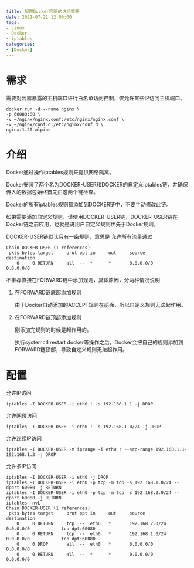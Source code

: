 ```yaml
---
title: 配置Docker容器的访问策略
date: 2021-07-21 12:00:00
tags:
- Linux
- Docker
- iptables
categories:
- [Docker]
---
```


# 需求

需要对容器暴露的主机端口进行白名单访问控制，仅允许某些IP访问主机端口。

```shell
docker run -d --name nginx \
-p 60080:80 \
-v ~/nginx/nginx.conf:/etc/nginx/nginx.conf \
-v ~/nginx/conf.d:/etc/nginx/conf.d \
nginx:1.20-alpine
```

# 介绍

Docker通过操作iptables规则来提供网络隔离。

Docker安装了两个名为DOCKER-USER和DOCKER的自定义iptables链，并确保传入的数据包始终首先由这两个链检查。

<!-- more -->

Docker的所有iptables规则都添加到DOCKER链中，不要手动修改此链。

如果需要添加自定义规则，请使用DOCKER-USER链，DOCKER-USER链在Docker链之前应用，也就是说用户自定义规则优先于Docker规则。

DOCKER-USER链默认只有一条规则，意思是 允许所有流量通过

```shell
Chain DOCKER-USER (1 references)
 pkts bytes target     prot opt in     out     source               destination         
    0     0 RETURN     all  --  *      *       0.0.0.0/0            0.0.0.0/0  
```

不推荐直接在FORWARD链中添加规则，具体原因，分两种情况说明

1. 在FORWARD链底部添加规则

   由于Docker自动添加的ACCEPT规则在前面，所以自定义规则无法起作用。

2. 在FORWARD链顶部添加规则

   刚添加完规则的时候是起作用的。

   执行systemctl restart docker等操作之后，Docker会把自己的规则添加到FORWARD链顶部，导致自定义规则无法起作用。

# 配置

允许IP访问

```shell
iptables -I DOCKER-USER -i eth0 ! -s 192.168.1.1 -j DROP
```

允许网段访问

```shell
iptables -I DOCKER-USER -i eth0 ! -s 192.168.1.0/24 -j DROP
```

允许连续IP访问

```shell
iptables -I DOCKER-USER -m iprange -i eth0 ! --src-range 192.168.1.1-192.168.1.3 -j DROP
```

允许多IP访问

```shell
iptables -I DOCKER-USER -i eth0 -j DROP
iptables -I DOCKER-USER -i eth0 -p tcp -m tcp -s 192.168.1.0/24 --dport 60080 -j RETURN
iptables -I DOCKER-USER -i eth0 -p tcp -m tcp -s 192.168.2.0/24 --dport 60080 -j RETURN
iptables -nvL
Chain DOCKER-USER (1 references)
 pkts bytes target     prot opt in     out     source               destination         
    0     0 RETURN     tcp  --  eth0   *       192.168.2.0/24       0.0.0.0/0            tcp dpt:60080
    0     0 RETURN     tcp  --  eth0   *       192.168.1.0/24       0.0.0.0/0            tcp dpt:60080
    0     0 DROP       all  --  eth0   *       0.0.0.0/0            0.0.0.0/0           
    0     0 RETURN     all  --  *      *       0.0.0.0/0            0.0.0.0/0  
```

